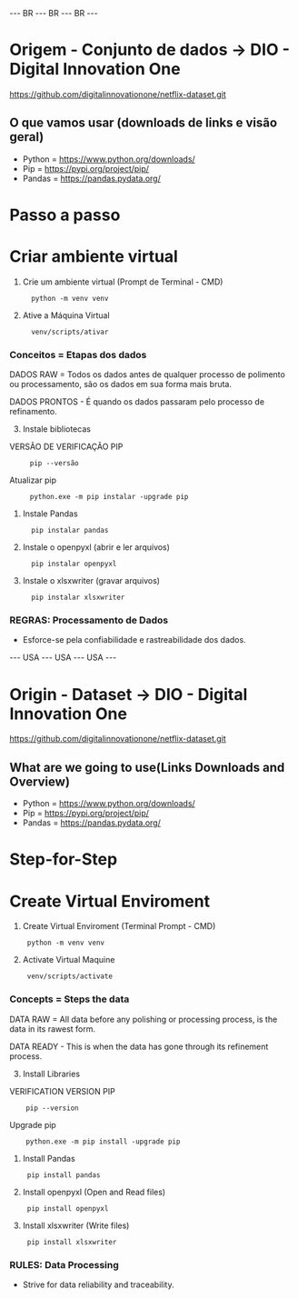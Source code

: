 --- BR --- BR --- BR ---

# Origem - Conjunto de dados -> DIO - Digital Innovation One
https://github.com/digitalinnovationone/netflix-dataset.git

## O que vamos usar (downloads de links e visão geral)

* Python = https://www.python.org/downloads/
* Pip = https://pypi.org/project/pip/
* Pandas = https://pandas.pydata.org/

# Passo a passo

# Criar ambiente virtual

    
1. Crie um ambiente virtual (Prompt de Terminal - CMD)

         python -m venv venv


2. Ative a Máquina Virtual

         venv/scripts/ativar


### Conceitos = Etapas dos dados

DADOS RAW = Todos os dados antes de qualquer processo de polimento ou processamento, são os dados em sua forma mais bruta.

DADOS PRONTOS - É quando os dados passaram pelo processo de refinamento.


3. Instale bibliotecas

VERSÃO DE VERIFICAÇÃO PIP

         pip --versão

Atualizar pip

         python.exe -m pip instalar -upgrade pip


1. Instale Pandas

         pip instalar pandas

2. Instale o openpyxl (abrir e ler arquivos)

         pip instalar openpyxl

2. Instale o xlsxwriter (gravar arquivos)

         pip instalar xlsxwriter

### REGRAS: Processamento de Dados

- Esforce-se pela confiabilidade e rastreabilidade dos dados.



--- USA --- USA --- USA ---

# Origin - Dataset -> DIO - Digital Innovation One 
https://github.com/digitalinnovationone/netflix-dataset.git

## What are we going to use(Links Downloads and Overview)

* Python = https://www.python.org/downloads/
* Pip = https://pypi.org/project/pip/
* Pandas = https://pandas.pydata.org/

#  Step-for-Step

# Create Virtual Enviroment

    
1. Create Virtual Enviroment (Terminal Prompt - CMD)

        python -m venv venv


2. Activate Virtual Maquine 

        venv/scripts/activate


### Concepts = Steps the data

DATA RAW = All data before any polishing or processing process, is the data in its rawest form.

DATA READY - This is when the data has gone through its refinement process.


3. Install Libraries

VERIFICATION VERSION PIP

        pip --version

Upgrade pip

        python.exe -m pip install -upgrade pip


1. Install Pandas 

        pip install pandas 

2. Install openpyxl (Open and Read files)

        pip install openpyxl 

2. Install xlsxwriter (Write files)

        pip install xlsxwriter

### RULES: Data Processing

- Strive for data reliability and traceability.